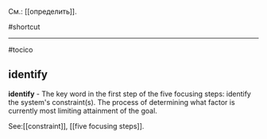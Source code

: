 См.: [[определить]].

#shortcut




<hr/>

#tocico

## identify

<b>identify</b> -  The key word in the first step of the five focusing steps: identify the system's constraint(s). The process of determining what factor is currently most limiting attainment of the goal. 



See:[[constraint]], [[five focusing steps]].
